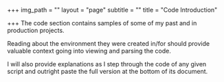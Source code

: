 +++
img_path = ""
layout = "page"
subtitle = ""
title = "Code Introduction"

+++
The code section contains samples of some of my past and in production projects.

Reading about the environment they were created in/for should provide valuable context going into viewing and parsing the code.

I will also provide explanations as I step through the code of any given script and outright paste the full version at the bottom of its document.